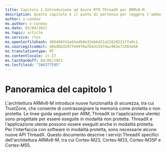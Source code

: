 ```yaml
---
title: Capitolo 1-Introduzione ad Azure RTO ThreadX per ARMv8-M.
description: Questo capitolo è il punto di partenza per leggere l'addendum di Azure RTO ThreadX per ARMv8-M.
author: v-condav
ms.author: v-condav
ms.date: 03/04/2021
ms.topic: article
ms.service: rtos
ms.openlocfilehash: 486466f41e64adb9e32ebbd21a22629221ffa9c1
ms.sourcegitcommit: d8edbb3207fe99f8afb431597dac063e73383e68
ms.translationtype: MT
ms.contentlocale: it-IT
ms.lasthandoff: 04/05/2021
ms.locfileid: "106377595"
---
```

# <a name="chapter-1--overview"></a>Panoramica del capitolo 1

L'architettura ARMv8-M introduce nuove funzionalità di sicurezza, tra cui TrustZone, che consente di contrassegnare la memoria come protetta o non protetta. Le linee guida seguenti per ARM, ThreadX (e l'applicazione utente) sono progettate per essere eseguite in modalità non protetta. ThreadX e l'applicazione utente possono essere eseguiti anche in modalità protetta. Per l'interfaccia con software in modalità protetta, sono necessarie alcune nuove API ThreadX. Questo documento descrive i servizi ThreadX specifici dell'architettura ARMv8-M, tra cui Cortex-M23, Cortex-M33, Cortex-M35P e Cortex-M55.
